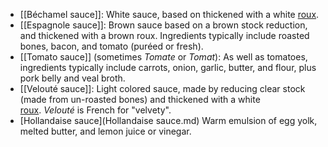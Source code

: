 - [[Béchamel sauce]]: White sauce, based on thickened with a white [roux](/reference/terms/roux).
- [[Espagnole sauce]]: Brown sauce based on a brown stock reduction, and thickened with a brown roux. Ingredients typically include roasted bones, bacon, and tomato (puréed or fresh).
- [[Tomato sauce]] (sometimes _Tomate_ or _Tomat_): As well as tomatoes, ingredients typically include carrots, onion, garlic, butter, and flour, plus pork belly and veal broth.
- [[Velouté sauce]]: Light colored sauce, made by reducing clear stock (made from un-roasted bones) and thickened with a white [roux](/reference/terms/roux). _Velouté_ is French for "velvety".
- [Hollandaise sauce](Hollandaise sauce.md) Warm emulsion of egg yolk, melted butter, and lemon juice or vinegar.